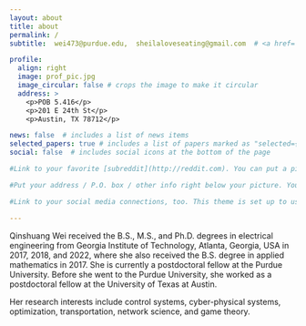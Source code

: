 ```yaml
---
layout: about
title: about
permalink: /
subtitle:  wei473@purdue.edu,  sheilaloveseating@gmail.com  # <a href='#'>Affiliations</a>. Address. Contacts. Moto. Etc.

profile:
  align: right
  image: prof_pic.jpg
  image_circular: false # crops the image to make it circular
  address: >
    <p>POB 5.416</p>
    <p>201 E 24th St</p>
    <p>Austin, TX 78712</p>

news: false  # includes a list of news items
selected_papers: true # includes a list of papers marked as "selected={true}"
social: false  # includes social icons at the bottom of the page

#Link to your favorite [subreddit](http://reddit.com). You can put a picture in, too. The code is already in, just name your picture `prof_pic.jpg` and put it in the `img/` folder.

#Put your address / P.O. box / other info right below your picture. You can also disable any these elements by editing `profile` property of the YAML header of your `_pages/about.md`. Edit `_bibliography/papers.bib` and Jekyll will render your [publications page](/al-folio/publications/) automatically.

#Link to your social media connections, too. This theme is set up to use [Font Awesome icons](http://fortawesome.github.io/Font-Awesome/) and [Academicons](https://jpswalsh.github.io/academicons/), like the ones below. Add your Facebook, Twitter, LinkedIn, Google Scholar, or just disable all of them.

---
```

Qinshuang Wei received the B.S., M.S., and Ph.D. degrees in electrical engineering from Georgia Institute of Technology, Atlanta, Georgia, USA in 2017, 2018, and 2022, where she also received the B.S. degree in applied mathematics in 2017. She is currently a postdoctoral fellow at the Purdue University. Before she went to the Purdue University, she worked as a postdoctoral fellow at the University of Texas at Austin.

Her research interests include control systems, cyber-physical systems, optimization, transportation, network science, and game theory. 

